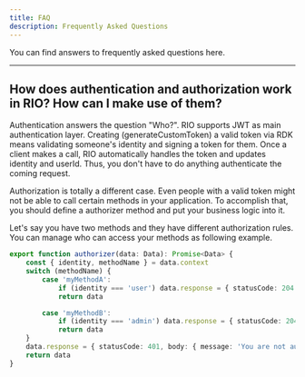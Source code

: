```yaml
---
title: FAQ
description: Frequently Asked Questions
---
```


You can find answers to frequently asked questions here.

---

## How does authentication and authorization work in RIO? How can I make use of them?

Authentication answers the question "Who?". RIO supports JWT as main authentication layer.
Creating (generateCustomToken) a valid token via RDK means validating someone's identity and signing a token for them.
Once a client makes a call, RIO automatically handles the token and updates identity and userId.
Thus, you don't have to do anything authenticate the coming request.

Authorization is totally a different case. Even people with a valid token might not be able to call certain methods in your application.
To accomplish that, you should define a authorizer method and put your business logic into it.

Let's say you have two methods and they have different authorization rules. You can manage who can access your methods as following example.

```typescript
export function authorizer(data: Data): Promise<Data> {
    const { identity, methodName } = data.context
    switch (methodName) {
        case 'myMethodA':
            if (identity === 'user') data.response = { statusCode: 204 }
            return data

        case 'myMethodB':
            if (identity === 'admin') data.response = { statusCode: 204 }
            return data
    }
    data.response = { statusCode: 401, body: { message: 'You are not authorized!' } }
    return data
}
```
